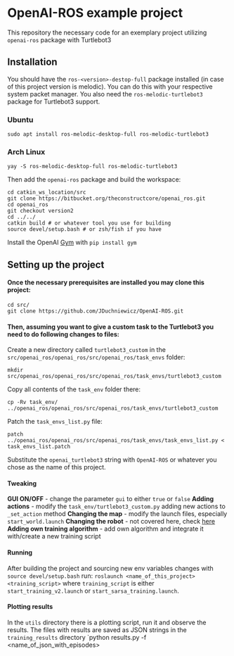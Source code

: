 # OpenAI-ROS example project

This repository the necessary code for an exemplary project utilizing `openai-ros` package with Turtlebot3

## Installation

You should have the `ros-<version>-destop-full` package installed (in case of this project version is melodic). You can do this with your respective system packet manager.
You also need the `ros-melodic-turtlebot3` package for Turtlebot3 support.

### Ubuntu
`sudo apt install ros-melodic-desktop-full ros-melodic-turtlebot3`
### Arch Linux
`yay -S ros-melodic-desktop-full ros-melodic-turtlebot3`

Then add the `openai-ros` package and build the workspace:
```
cd catkin_ws_location/src
git clone https://bitbucket.org/theconstructcore/openai_ros.git
cd openai_ros
git checkout version2
cd ../../
catkin build # or whatever tool you use for building
source devel/setup.bash # or zsh/fish if you have
```
Install the OpenAI [Gym](https://github.com/openai/gym) with
`pip install gym`

## Setting up the project
#### Once the necessary prerequisites are installed you may clone this project:
```
cd src/
git clone https://github.com/JDuchniewicz/OpenAI-ROS.git
```

#### Then, assuming you want to give a custom task to the Turtlebot3 you need to do following changes to files:
Create a new directory called `turtlebot3_custom` in the `src/openai_ros/openai_ros/src/openai_ros/task_envs` folder:

`mkdir src/openai_ros/openai_ros/src/openai_ros/task_envs/turtlebot3_custom`

Copy all contents of the `task_env` folder there:

`cp -Rv task_env/ ../openai_ros/openai_ros/src/openai_ros/task_envs/turtlebot3_custom`

Patch the `task_envs_list.py` file:

`patch ../openai_ros/openai_ros/src/openai_ros/task_envs/task_envs_list.py < task_envs_list.patch`

Substitute the `openai_turtlebot3` string with `OpenAI-ROS` or whatever you chose as the name of this project.

#### Tweaking

**GUI ON/OFF** - change the parameter `gui` to either `true` or `false`
**Adding actions** - modify the `task_env/turtlebot3_custom.py` adding new actions to `_set_action` method
**Changing the map** - modify the launch files, especially `start_world.launch`
**Changing the robot** - not covered here, check [here](https://wiki.ros.org/openai_ros/TurtleBot2%20with%20openai_ros)
**Adding own training algorithm** - add own algorithm and integrate it with/create a new training script


#### Running
After building the project and sourcing new env variables changes with `source devel/setup.bash` run:
`roslaunch <name_of_this_project> <training_script>`
where `training_script` is either `start_training_v2.launch` or `start_sarsa_training.launch`.

#### Plotting results
In the `utils` directory there is a plotting script, run it and observe the results. The files with results are saved as JSON strings in the `training_results` directory
`python results.py -f <name_of_json_with_episodes>

